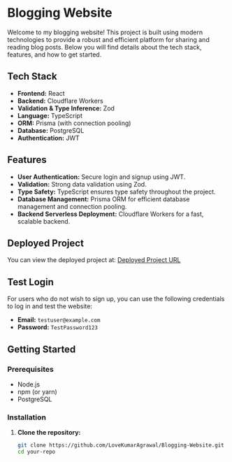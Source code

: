 # Blogging Website

Welcome to my blogging website! This project is built using modern technologies to provide a robust and efficient platform for sharing and reading blog posts. Below you will find details about the tech stack, features, and how to get started.

## Tech Stack

- **Frontend:** React
- **Backend:** Cloudflare Workers
- **Validation & Type Inference:** Zod
- **Language:** TypeScript
- **ORM:** Prisma (with connection pooling)
- **Database:** PostgreSQL
- **Authentication:** JWT

## Features

- **User Authentication:** Secure login and signup using JWT.
- **Validation:** Strong data validation using Zod.
- **Type Safety:** TypeScript ensures type safety throughout the project.
- **Database Management:** Prisma ORM for efficient database management and connection pooling.
- **Backend Serverless Deployment:** Cloudflare Workers for a fast, scalable backend.

## Deployed Project

You can view the deployed project at: [Deployed Project URL](#)

## Test Login

For users who do not wish to sign up, you can use the following credentials to log in and test the website:

- **Email:** `testuser@example.com`
- **Password:** `TestPassword123`

## Getting Started

### Prerequisites

- Node.js
- npm (or yarn)
- PostgreSQL

### Installation

1. **Clone the repository:**
   ```sh
   git clone https://github.com/LoveKumarAgrawal/Blogging-Website.git
   cd your-repo